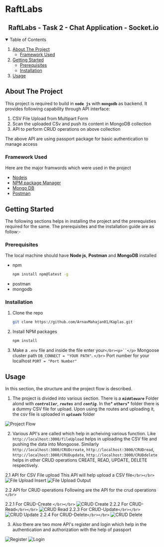 # RaftLabs

<p align="center">
  <h2 align="center">RaftLabs - Task 2 - Chat Application - Socket.io</h3>
</p>

<!-- TABLE OF CONTENTS -->

<details open="open">
  <summary>Table of Contents</summary>
  <ol>
    <li>
      <a href="#about-the-project">About The Project</a>
      <ul>
        <li><a href="#framework-used">Framework Used</a></li>
      </ul>
    </li>
    <li>
      <a href="#getting-started">Getting Started</a>
      <ul>
        <li><a href="#prerequisites">Prerequisites</a></li>
        <li><a href="#installation">Installation</a></li>
      </ul>
    </li>
    <li><a href="#usage">Usage</a></li>
  </ol>
</details>

<!-- ABOUT THE PROJECT -->

## About The Project

This project is required to build in **`node js`** with **`mongodb`** as backend. It provides following capability through API interface:

1. CSV File Upload from Multipart Form
2. Scan the uploaded CSv and push its content in MongoDB collection
3. API to perform CRUD operations on above collection

The above API are using passport package for basic authentication to manage access

### Framework Used

Here are the major framwords which were used in the project

- [Nodejs](https://nodejs.org/en/)
- [NPM package Manager](https://www.npmjs.com/)
- [Mongo DB](https://www.mongodb.com/)
- [Postman](https://www.postman.com/)

<!-- GETTING STARTED -->

## Getting Started

The following sections helps in installing the project and the prerequisties required for the same.
The prerequisites and the installation guide are as follow:-

### Prerequisites

The local machine should have **Node js**, **Postman** and **MongoDB** installed

- npm
  ```sh
  npm install npm@latest -g
  ```
- postman
- mongodb

### Installation

1. Clone the repo
   ```sh
   git clone https://github.com/ArnavMahajan01/Kaplas.git
   ```
2. Install NPM packages
   ```sh
   npm install
   ```
3. Make a `.env` file and inside the file enter your` </br><p>``</p> `
   Mongoose cluster path `DB_CONNECT = "YOUR PATH"`. `</br>`
   Port number for your localhost `PORT = "Port Number"`

<!-- USAGE -->

## Usage

In this section, the structure and the project flow is described.

1. The project is divided into various section. There is a _**`middleware`**_ Folder alond with _**`controller`**_, _**`routes`**_ and _**`config`**_. In the* **`others`*** folder there is a dummy CSV file for upload. Upon using the routes and uploading it, the csv file is uploaded in _**`uploads`**_ folder

![Project Flow](/images/Project%20structure.png)

2. Various API's are called which help in acheiving various function. Like `http://localhost:3000/fileUpload` helps in uploading the CSV file and pushing the data into Mongoose. Similarly `http://localhost:3000/CRUDcreate`, `http://localhost:3000/CRUDread`, `http://localhost:3000/CRUDupdate`, `http://localhost:3000/CRUDdelete` helps in other CRUD operations CREATE, READ, UPDATE, DELETE respectively.

2.1 API for CSV File upload
This API will help upload a CSV file`</br></br>`
![File Upload Insert](/images/File%20Upload%20insert.png)
![File Upload Output](/images/File%20Upload%20outputpng.png)

2.2 API for CRUD operations
Following are the API for the crud operations
`</br>`

2.2.1 For CRUD-Create `</br></br>`
![CRUD Create](/images/CRUD%20create.png)
2.2.2 For CRUD-Read`</br></br>`
![CRUD Read](/images/CRUD%20read.png)
2.2.3 For CRUD-Update`</br></br>`
![CRUD Update](/images/CRUD%20update.png)
2.2.4 For CRUD-Delete`</br></br>`
![CRUD Delete](/images/CRUD%20delete.png)

3. Also there are two more API's register and login which help in the authentication and authorization with the help of passport

![Register](/images/register.png)
![Login](/images/login.png)
